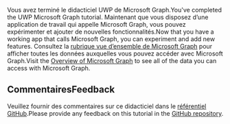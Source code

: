 <!-- markdownlint-disable MD002 MD041 -->

<span data-ttu-id="51e76-101">Vous avez terminé le didacticiel UWP de Microsoft Graph.</span><span class="sxs-lookup"><span data-stu-id="51e76-101">You've completed the UWP Microsoft Graph tutorial.</span></span> <span data-ttu-id="51e76-102">Maintenant que vous disposez d’une application de travail qui appelle Microsoft Graph, vous pouvez expérimenter et ajouter de nouvelles fonctionnalités.</span><span class="sxs-lookup"><span data-stu-id="51e76-102">Now that you have a working app that calls Microsoft Graph, you can experiment and add new features.</span></span> <span data-ttu-id="51e76-103">Consultez la [rubrique vue d’ensemble de Microsoft Graph](/graph/overview) pour afficher toutes les données auxquelles vous pouvez accéder avec Microsoft Graph.</span><span class="sxs-lookup"><span data-stu-id="51e76-103">Visit the [Overview of Microsoft Graph](/graph/overview) to see all of the data you can access with Microsoft Graph.</span></span>

## <a name="feedback"></a><span data-ttu-id="51e76-104">Commentaires</span><span class="sxs-lookup"><span data-stu-id="51e76-104">Feedback</span></span>

<span data-ttu-id="51e76-105">Veuillez fournir des commentaires sur ce didacticiel dans le [référentiel GitHub](https://github.com/microsoftgraph/msgraph-training-uwp).</span><span class="sxs-lookup"><span data-stu-id="51e76-105">Please provide any feedback on this tutorial in the [GitHub repository](https://github.com/microsoftgraph/msgraph-training-uwp).</span></span>
